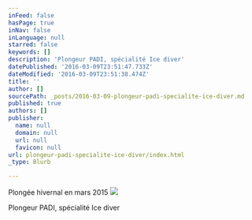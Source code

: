 ```yaml
---
inFeed: false
hasPage: true
inNav: false
inLanguage: null
starred: false
keywords: []
description: 'Plongeur PADI, spécialité Ice diver'
datePublished: '2016-03-09T23:51:47.733Z'
dateModified: '2016-03-09T23:51:38.474Z'
title: ''
author: []
sourcePath: _posts/2016-03-09-plongeur-padi-specialite-ice-diver.md
published: true
authors: []
publisher:
  name: null
  domain: null
  url: null
  favicon: null
url: plongeur-padi-specialite-ice-diver/index.html
_type: Blurb

---
```

Plongée hivernal en mars 2015
![](https://the-grid-user-content.s3-us-west-2.amazonaws.com/54672285-04db-41c1-b574-c24216a37ef9.jpg)

Plongeur PADI, spécialité Ice diver